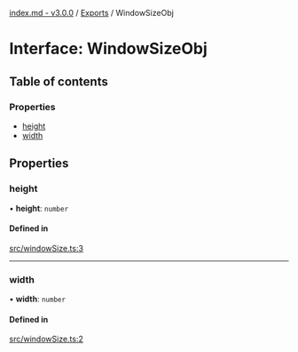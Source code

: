 [index.md - v3.0.0](../README.md) / [Exports](../modules.md) / WindowSizeObj

# Interface: WindowSizeObj

## Table of contents

### Properties

- [height](WindowSizeObj.md#height)
- [width](WindowSizeObj.md#width)

## Properties

### height

• **height**: `number`

#### Defined in

[src/windowSize.ts:3](https://github.com/saqqdy/js-cool/blob/8a05d78/src/windowSize.ts#L3)

---

### width

• **width**: `number`

#### Defined in

[src/windowSize.ts:2](https://github.com/saqqdy/js-cool/blob/8a05d78/src/windowSize.ts#L2)
